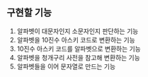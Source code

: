 ## 구현할 기능

1. 알파벳이 대문자인지 소문자인지 판단하는 기능
2. 알파벳을 10진수 아스키 코드로 변환하는 기능
3. 10진수 아스키 코드를 알파벳으로 변환하는 기능
4. 알파벳을 청개구리 사전을 참고해 변환하는 기능
5. 알파벳들을 이어 문자열로 만드는 기능